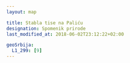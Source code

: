 ```yaml
---
layout: map

title: Stabla tise na Paliću
designation: Spomenik prirode
last_modified_at: 2018-06-02T23:12:22+02:00

geoSrbija:
  L1_299: [9]
---
```


